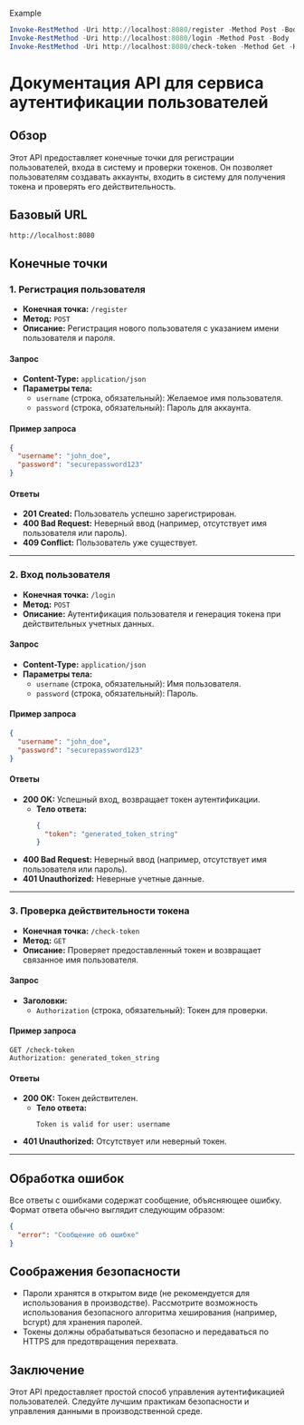 
Example
```powershell
Invoke-RestMethod -Uri http://localhost:8080/register -Method Post -Body '{"username": "testuser1", "password": "password123"}' -ContentType "application/json"
Invoke-RestMethod -Uri http://localhost:8080/login -Method Post -Body '{"username": "testuser1", "password": "password123"}' -ContentType "application/json"
Invoke-RestMethod -Uri http://localhost:8080/check-token -Method Get -Headers @{ Authorization = "qMaNopeUHldnxmcMWNUa6k4Z/50AMNNITh2QhGVmHbQ=" }
```

# Документация API для сервиса аутентификации пользователей

## Обзор
Этот API предоставляет конечные точки для регистрации пользователей, входа в систему и проверки токенов. Он позволяет пользователям создавать аккаунты, входить в систему для получения токена и проверять его действительность.

## Базовый URL
```
http://localhost:8080
```

## Конечные точки

### 1. Регистрация пользователя

- **Конечная точка:** `/register`
- **Метод:** `POST`
- **Описание:** Регистрация нового пользователя с указанием имени пользователя и пароля.

#### Запрос
- **Content-Type:** `application/json`
- **Параметры тела:**
  - `username` (строка, обязательный): Желаемое имя пользователя.
  - `password` (строка, обязательный): Пароль для аккаунта.

#### Пример запроса
```json
{
  "username": "john_doe",
  "password": "securepassword123"
}
```

#### Ответы
- **201 Created:** Пользователь успешно зарегистрирован.
- **400 Bad Request:** Неверный ввод (например, отсутствует имя пользователя или пароль).
- **409 Conflict:** Пользователь уже существует.

---

### 2. Вход пользователя

- **Конечная точка:** `/login`
- **Метод:** `POST`
- **Описание:** Аутентификация пользователя и генерация токена при действительных учетных данных.

#### Запрос
- **Content-Type:** `application/json`
- **Параметры тела:**
  - `username` (строка, обязательный): Имя пользователя.
  - `password` (строка, обязательный): Пароль.

#### Пример запроса
```json
{
  "username": "john_doe",
  "password": "securepassword123"
}
```

#### Ответы
- **200 OK:** Успешный вход, возвращает токен аутентификации.
  - **Тело ответа:**
    ```json
    {
      "token": "generated_token_string"
    }
    ```
- **400 Bad Request:** Неверный ввод (например, отсутствует имя пользователя или пароль).
- **401 Unauthorized:** Неверные учетные данные.

---

### 3. Проверка действительности токена

- **Конечная точка:** `/check-token`
- **Метод:** `GET`
- **Описание:** Проверяет предоставленный токен и возвращает связанное имя пользователя.

#### Запрос
- **Заголовки:**
  - `Authorization` (строка, обязательный): Токен для проверки.

#### Пример запроса
```
GET /check-token
Authorization: generated_token_string
```

#### Ответы
- **200 OK:** Токен действителен.
  - **Тело ответа:**
    ```
    Token is valid for user: username
    ```
- **401 Unauthorized:** Отсутствует или неверный токен.

---

## Обработка ошибок
Все ответы с ошибками содержат сообщение, объясняющее ошибку. Формат ответа обычно выглядит следующим образом:

```json
{
  "error": "Сообщение об ошибке"
}
```

## Соображения безопасности
- Пароли хранятся в открытом виде (не рекомендуется для использования в производстве). Рассмотрите возможность использования безопасного алгоритма хеширования (например, bcrypt) для хранения паролей.
- Токены должны обрабатываться безопасно и передаваться по HTTPS для предотвращения перехвата.

## Заключение
Этот API предоставляет простой способ управления аутентификацией пользователей. Следуйте лучшим практикам безопасности и управления данными в производственной среде.